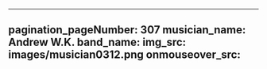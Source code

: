 ------
pagination_pageNumber: 307
musician_name: Andrew W.K.
band_name: 
img_src: images/musician0312.png
onmouseover_src: 
------